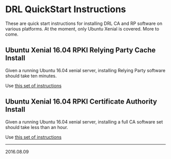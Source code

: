# DRL QuickStart Instructions

These are quick start instructions for installing DRL CA and RP software
on various platforms.  At the moment, only Ubuntu Xenial is covered.
More to come.

## Ubuntu Xenial 16.04 RPKI Relying Party Cache Install

Given a running Ubuntu 16.04 xenial server, installing Relying Party
software should take ten minutes.

Use [this set of instructions](doc/quickstart/xenial-rp.md)

## Ubuntu Xenial 16.04 RPKI Certificate Authority Install

Given a running Ubuntu 16.04 xenial server, installing a full CA
software set should take less than an hour.

Use [this set of instructions](doc/quickstart/xenial-ca.md)

---
2016.08.09

